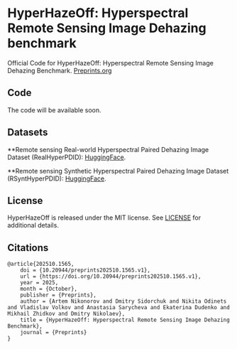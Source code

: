 # HyperHazeOff: Hyperspectral Remote Sensing Image Dehazing benchmark
Official Code for HyperHazeOff: Hyperspectral Remote Sensing Image Dehazing Benchmark. [Preprints.org](https://www.preprints.org/manuscript/202510.1565)

## Code
The code will be available soon.

## Datasets 

**Remote sensing Real-world Hyperspectral Paired Dehazing Image Dataset (RealHyperPDID): [HuggingFace](https://huggingface.co/datasets/nikos74/RRealHyperPDID).

**Remote sensing Synthetic Hyperspectral Paired Dehazing Image Dataset (RSyntHyperPDID): [HuggingFace](https://huggingface.co/datasets/nikos74/RSyntHyperPDID).

## License
HyperHazeOff is released under the MIT license. See [LICENSE](LICENSE) for additional details.

## Citations


```
@article{202510.1565,
	doi = {10.20944/preprints202510.1565.v1},
	url = {https://doi.org/10.20944/preprints202510.1565.v1},
	year = 2025,
	month = {October},
	publisher = {Preprints},
	author = {Artem Nikonorov and Dmitry Sidorchuk and Nikita Odinets and Vladislav Volkov and Anastasia Sarycheva and Ekaterina Dudenko and Mikhail Zhidkov and Dmitry Nikolaev},
	title = {HyperHazeOff: Hyperspectral Remote Sensing Image Dehazing Benchmark},
	journal = {Preprints}
}
```
